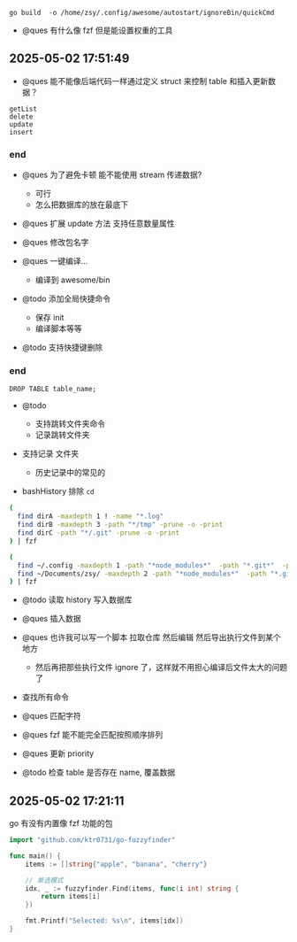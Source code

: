 `go build  -o /home/zsy/.config/awesome/autostart/ignoreBin/quickCmd`

- @ques 有什么像 fzf 但是能设置权重的工具

## 2025-05-02 17:51:49

- @ques 能不能像后端代码一样通过定义 struct 来控制 table 和插入更新数据？

```
getList
delete
update
insert
```

### end

- @ques 为了避免卡顿 能不能使用 stream 传递数据?

  - 可行
  - 怎么把数据库的放在最底下

- @ques 扩展 update 方法 支持任意数量属性
- @ques 修改包名字

- @ques 一键编译...

  - 编译到 awesome/bin

- @todo 添加全局快捷命令

  - 保存 init
  - 编译脚本等等

- @todo 支持快捷键删除

### end

```
DROP TABLE table_name;

```

- @todo

  - 支持跳转文件夹命令
  - 记录跳转文件夹

- 支持记录 文件夹

  - 历史记录中的常见的

- bashHistory 排除 `cd`

```bash
(
  find dirA -maxdepth 1 ! -name "*.log"
  find dirB -maxdepth 3 -path "*/tmp" -prune -o -print
  find dirC -path "*/.git" -prune -o -print
) | fzf
```

```bash
(
  find ~/.config -maxdepth 1 -path "*node_modules*"  -path "*.git*"  -prune -o -print
  find ~/Documents/zsy/ -maxdepth 2 -path "*node_modules*"  -path "*.git*" -prune -o -print
) | fzf
```

- @todo 读取 history 写入数据库
- @ques 插入数据
- @ques 也许我可以写一个脚本 拉取仓库 然后编辑 然后导出执行文件到某个地方

  - 然后再把那些执行文件 ignore 了，这样就不用担心编译后文件太大的问题了

- 查找所有命令

- @ques 匹配字符
- @ques fzf 能不能完全匹配按照顺序排列
- @ques 更新 priority
- @todo 检查 table 是否存在 name, 覆盖数据

## 2025-05-02 17:21:11

go 有没有内置像 fzf 功能的包

```go
import "github.com/ktr0731/go-fuzzyfinder"

func main() {
    items := []string{"apple", "banana", "cherry"}

    // 单选模式
    idx, _ := fuzzyfinder.Find(items, func(i int) string {
        return items[i]
    })

    fmt.Printf("Selected: %s\n", items[idx])
}
```
